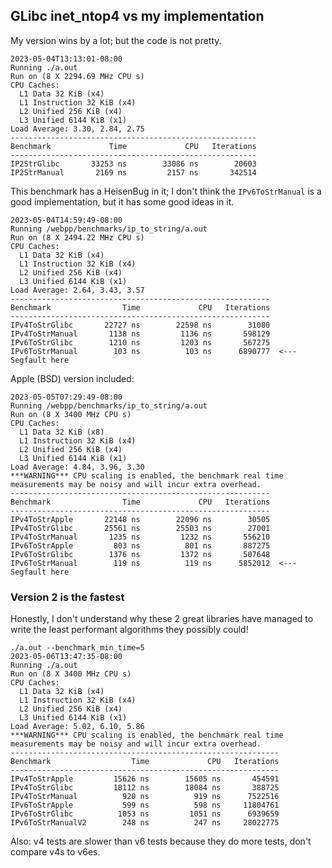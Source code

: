 ## GLibc inet_ntop4 vs my implementation

My version wins by a lot; but the code is not pretty.

```
2023-05-04T13:13:01-08:00
Running ./a.out
Run on (8 X 2294.69 MHz CPU s)
CPU Caches:
  L1 Data 32 KiB (x4)
  L1 Instruction 32 KiB (x4)
  L2 Unified 256 KiB (x4)
  L3 Unified 6144 KiB (x1)
Load Average: 3.30, 2.84, 2.75
-------------------------------------------------------
Benchmark             Time             CPU   Iterations
-------------------------------------------------------
IP2StrGlibc       33253 ns        33086 ns        20603
IP2StrManual       2169 ns         2157 ns       342514
```


This benchmark has a HeisenBug in it; I don't think the `IPv6ToStrManual` is a good implementation, but it has
some good ideas in it.

```
2023-05-04T14:59:49-08:00
Running /webpp/benchmarks/ip_to_string/a.out
Run on (8 X 2494.22 MHz CPU s)
CPU Caches:
  L1 Data 32 KiB (x4)
  L1 Instruction 32 KiB (x4)
  L2 Unified 256 KiB (x4)
  L3 Unified 6144 KiB (x1)
Load Average: 2.64, 3.43, 3.57
----------------------------------------------------------
Benchmark                Time             CPU   Iterations
----------------------------------------------------------
IPv4ToStrGlibc       22727 ns        22598 ns        31080
IPv4ToStrManual       1138 ns         1136 ns       598129
IPv6ToStrGlibc        1210 ns         1203 ns       567275
IPv6ToStrManual        103 ns          103 ns      6890777  <--- Segfault here
```

Apple (BSD) version included:

```
2023-05-05T07:29:49-08:00
Running /webpp/benchmarks/ip_to_string/a.out
Run on (8 X 3400 MHz CPU s)
CPU Caches:
  L1 Data 32 KiB (x8)
  L1 Instruction 32 KiB (x4)
  L2 Unified 256 KiB (x4)
  L3 Unified 6144 KiB (x1)
Load Average: 4.84, 3.96, 3.30
***WARNING*** CPU scaling is enabled, the benchmark real time measurements may be noisy and will incur extra overhead.
----------------------------------------------------------
Benchmark                Time             CPU   Iterations
----------------------------------------------------------
IPv4ToStrApple       22148 ns        22096 ns        30505
IPv4ToStrGlibc       25561 ns        25503 ns        27001
IPv4ToStrManual       1235 ns         1232 ns       556210
IPv6ToStrApple         803 ns          801 ns       887275
IPv6ToStrGlibc        1376 ns         1372 ns       507648
IPv6ToStrManual        119 ns          119 ns      5852012  <--- Segfault here
```


### Version 2 is the fastest

Honestly, I don't understand why these 2 great libraries have managed to write the least performant algorithms
they possibly could!

```
./a.out --benchmark_min_time=5                           
2023-05-06T13:47:35-08:00
Running ./a.out
Run on (8 X 3400 MHz CPU s)
CPU Caches:
  L1 Data 32 KiB (x4)
  L1 Instruction 32 KiB (x4)
  L2 Unified 256 KiB (x4)
  L3 Unified 6144 KiB (x1)
Load Average: 5.02, 6.10, 5.86
***WARNING*** CPU scaling is enabled, the benchmark real time measurements may be noisy and will incur extra overhead.
------------------------------------------------------------
Benchmark                  Time             CPU   Iterations
------------------------------------------------------------
IPv4ToStrApple         15626 ns        15605 ns       454591
IPv4ToStrGlibc         18112 ns        18084 ns       388725
IPv4ToStrManual          920 ns          919 ns      7522516
IPv6ToStrApple           599 ns          598 ns     11804761
IPv6ToStrGlibc          1053 ns         1051 ns      6939659
IPv6ToStrManualV2        248 ns          247 ns     28022775
```


Also: v4 tests are slower than v6 tests because they do more tests, don't compare v4s to v6es.
